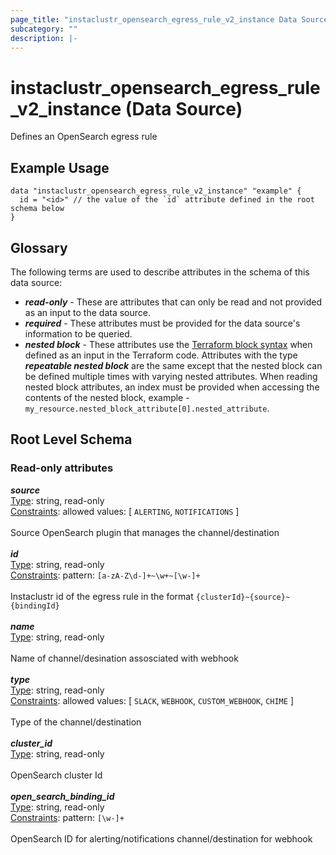 ```yaml
---
page_title: "instaclustr_opensearch_egress_rule_v2_instance Data Source - terraform-provider-instaclustr"
subcategory: ""
description: |-
---
```


# instaclustr_opensearch_egress_rule_v2_instance (Data Source)
Defines an OpenSearch egress rule
## Example Usage
```
data "instaclustr_opensearch_egress_rule_v2_instance" "example" { 
  id = "<id>" // the value of the `id` attribute defined in the root schema below
}
```
## Glossary
The following terms are used to describe attributes in the schema of this data source:
- **_read-only_** - These are attributes that can only be read and not provided as an input to the data source.
- **_required_** - These attributes must be provided for the data source's information to be queried.
- **_nested block_** - These attributes use the [Terraform block syntax](https://www.terraform.io/language/attr-as-blocks) when defined as an input in the Terraform code. Attributes with the type **_repeatable nested block_** are the same except that the nested block can be defined multiple times with varying nested attributes. When reading nested block attributes, an index must be provided when accessing the contents of the nested block, example - `my_resource.nested_block_attribute[0].nested_attribute`.
## Root Level Schema
### Read-only attributes
*___source___*<br>
<ins>Type</ins>: string, read-only<br>
<ins>Constraints</ins>: allowed values: [ `ALERTING`, `NOTIFICATIONS` ]<br><br>Source OpenSearch plugin that manages the channel/destination<br><br>
*___id___*<br>
<ins>Type</ins>: string, read-only<br>
<ins>Constraints</ins>: pattern: `[a-zA-Z\d-]+~\w+~[\w-]+`<br><br>Instaclustr id of the egress rule in the format `{clusterId}~{source}~{bindingId}`<br><br>
*___name___*<br>
<ins>Type</ins>: string, read-only<br>
<br>Name of channel/desination assosciated with webhook<br><br>
*___type___*<br>
<ins>Type</ins>: string, read-only<br>
<ins>Constraints</ins>: allowed values: [ `SLACK`, `WEBHOOK`, `CUSTOM_WEBHOOK`, `CHIME` ]<br><br>Type of the channel/destination<br><br>
*___cluster_id___*<br>
<ins>Type</ins>: string, read-only<br>
<br>OpenSearch cluster Id<br><br>
*___open_search_binding_id___*<br>
<ins>Type</ins>: string, read-only<br>
<ins>Constraints</ins>: pattern: `[\w-]+`<br><br>OpenSearch ID for alerting/notifications channel/destination for webhook<br><br>
